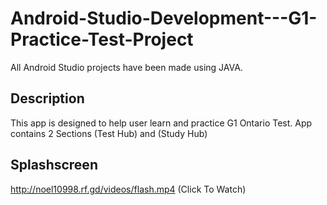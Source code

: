 # Android-Studio-Development---G1-Practice-Test-Project
All Android Studio projects have been made using JAVA. 

## Description 
This app is designed to help user learn and practice G1 Ontario Test. 
App contains 2 Sections (Test Hub) and (Study Hub)

## Splashscreen
http://noel10998.rf.gd/videos/flash.mp4 (Click To Watch)
